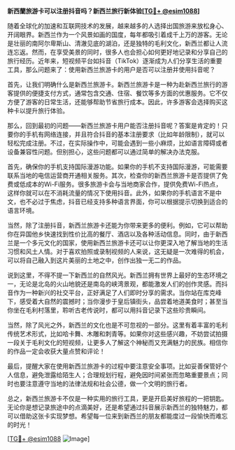 **新西蘭旅游卡可以注册抖音吗？新西兰旅行新体验[[TG💪+ @esim1088](https://t.me/s/esim1088)]**

随着全球化的加速和互联网技术的发展，越来越多的人选择出国旅游来放松身心、开阔眼界。新西兰作为一个风景如画的国度，每年都吸引着成千上万的游客。无论是壮丽的南阿尔卑斯山、清澈见底的湖泊，还是独特的毛利文化，新西兰都让人流连忘返。然而，在享受美景的同时，很多人也会担心如何更好地记录和分享自己的旅行经历。近年来，短视频平台如抖音（TikTok）逐渐成为人们分享生活的重要工具，那么问题来了：使用新西兰旅游卡的用户是否可以注册并使用抖音呢？

首先，让我们明确什么是新西兰旅游卡。新西兰旅游卡是一种为赴新西兰旅行的游客提供的便捷支付方式，通常包含交通、住宿、餐饮等多方面的优惠服务。它不仅方便了游客的日常生活，还能够帮助节省旅行成本。因此，许多游客会选择购买这种卡以提升旅行体验。

那么，回到最初的问题——新西兰旅游卡用户能否注册抖音呢？答案是肯定的！只要你的手机有网络连接，并且符合抖音的基本注册要求（比如年龄限制），就可以轻松完成注册。不过，在实际操作中，可能会遇到一些小麻烦，比如语言障碍或者设备兼容性问题。但别担心，这些问题都可以通过简单的解决办法克服。

首先，确保你的手机支持国际漫游功能。如果你的手机不支持国际漫游，可能需要联系当地的电信运营商开通相关服务。其次，检查你的新西兰旅游卡是否提供了免费或低成本的Wi-Fi服务。很多旅游卡会与当地商家合作，提供免费Wi-Fi热点，这样你就可以在不消耗流量的情况下使用抖音。此外，如果你的手机语言不是中文，也不必过于焦虑，抖音已经支持多种语言界面，你可以根据提示切换到适合的语言环境。

当然，除了注册抖音，新西兰旅游卡还能为你带来更多的便利。例如，它可以帮助你在异国他乡快速找到性价比高的餐厅、酒店以及各种活动信息。同时，由于新西兰是一个多元文化的国家，使用新西兰旅游卡还可以让你更深入地了解当地的生活习惯和风土人情。对于喜欢拍照或录制视频的人来说，这无疑是一次难得的机会，可以将自己融入到这片美丽的土地之中，创作出独一无二的作品。

说到这里，不得不提一下新西兰的自然风光。新西兰拥有世界上最好的生态环境之一，无论是北岛的火山地貌还是南岛的峡湾景观，都能激发人们的创作灵感。而抖音作为一种新兴的社交平台，正好满足了人们即时分享的需求。当你站在库克峰下，感受着大自然的震撼时；当你漫步于皇后镇街头，品尝着地道美食时；甚至当你坐在毛利村落里，聆听古老传说时，都可以用抖音记录下这些珍贵瞬间。

当然，除了风光之外，新西兰的文化也是不可忽视的一部分。这里有着丰富的毛利传统艺术形式，比如哈卡舞、木雕和刺青等。如果你对这些感兴趣，不妨尝试拍摄一段关于毛利文化的短视频，让更多人了解这个神秘而又充满魅力的民族。相信你的作品一定会收获大量点赞和评论！

最后，提醒大家在使用新西兰旅游卡的过程中要注意安全事项。比如妥善保管好个人信息，避免泄露给陌生人；合理规划行程，避免因时间紧张而忽略重要景点；同时也要注意遵守当地的法律法规和社会公德，做一个文明的旅行者。

总之，新西兰旅游卡不仅是一种实用的旅行工具，更是开启美好旅程的一把钥匙。无论你是想记录旅途中的点滴美好，还是希望通过抖音展示新西兰的独特魅力，都可以借助这张卡实现梦想。希望每一位来到新西兰的朋友都能度过一段愉快而难忘的时光！

[[TG💪+ @esim1088](https://t.me/s/esim1088) ![Image](https://i.postimg.cc/4NQfJmqS/Snipaste-2025-05-13-00-14-12.png)]
